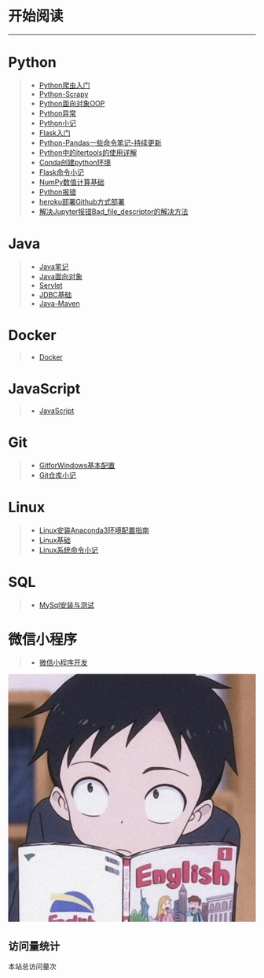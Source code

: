 # 开始阅读
--- 
# Python
> * [Python爬虫入门](md/Python/Python爬虫入门.md)
> * [Python-Scrapy](md/Python/Python-Scrapy.md)
> * [Python面向对象OOP](md/Python/Python面向对象OOP.md)
> * [Python异常](md/Python/Python异常.md)
> * [Python小记](md/Python/Python小记.md)
> * [Flask入门](md/Python/Flask入门.md)
> * [Python-Pandas一些命令笔记-持续更新](md/Python/Python-Pandas一些命令笔记-持续更新.md)
> * [Python中的itertools的使用详解](md/Python/Python中的itertools的使用详解.md)
> * [Conda创建python环境](md/Python/Conda创建python环境.md)
> * [Flask命令小记](md/Python/Flask命令小记.md)
> * [NumPy数值计算基础](md/Python/NumPy数值计算基础.md)
> * [Python报错](md/Python/Python报错.md)
> * [heroku部署Github方式部署](md/Python/heroku部署Github方式部署.md)
> * [解决Jupyter报错Bad_file_descriptor的解决方法](md/Python/解决Jupyter报错Bad_file_descriptor的解决方法.md)
    
# Java
> * [Java笔记](md/Java/Java笔记.md)
> * [Java面向对象](md/Java/Java面向对象.md)
> * [Servlet](md/Java/Servlet.md)
> * [JDBC基础](md/Java/JDBC基础.md)
> * [Java-Maven](md/Java/Java-Maven.md)
# Docker
> * [Docker](md/Docker/Docker.md)
# JavaScript
> * [JavaScript](md/JavaScript/JavaScript.md)
# Git
> * [GitforWindows基本配置](md/Git/GitforWindows基本配置.md)
> * [Git仓库小记](md/Git/Git仓库小记.md)
# Linux
> * [Linux安装Anaconda3环境配置指南](md/Linux/Linux安装Anaconda3环境配置指南.md)
> * [Linux基础](md/Linux/Linux基础.md)
> * [Linux系统命令小记](md/Linux/Linux系统命令小记.md)
# SQL
> * [MySql安装与测试](md/SQL/MySql安装与测试.md)
# 微信小程序
> * [微信小程序开发](md/微信小程序/微信小程序开发.md)

<!-- ## 编写警告
> [!WARNING]
> 在`[]`里面写入`!WARNING`即可
>
> 这是一个使用了Markdown引用样式美化插件的警告

## 编写危险
> [!Danger]
> 在`[]`里面写入`!Danger`即可
>
> 这是一个使用了Markdown引用样式美化插件的危险

## 编写提示
> [!TIP]
> 在`[]`里面写入`!TIP`即可
>
> 这是一个使用了Markdown引用样式美化插件的提示

## 编写注释
> [!NOTE]
> 在`[]`里面写入`!NOTE`即可
>
> 这是一个使用了Markdown引用样式美化插件的注释

## 编写自定义警告
> [!WARNING|label:Important]
> 在`[]`里面写入`!WARNING|label:Important`即可
>
> 同理`Danger`，`TIP`，`NOTE`添加`label:xxx`实现自定义 -->

<!-- ## 图片缩放 -->
![](images/logo.jpg)

## 访问量统计
<span id="busuanzi_container_site_pv">本站总访问量<span id="busuanzi_value_site_pv"></span>次</span>

